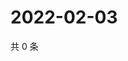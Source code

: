 # 2022-02-03

共 0 条

<!-- BEGIN WEIBO -->
<!-- 最后更新时间 Thu Feb 03 2022 20:17:47 GMT+0800 (China Standard Time) -->

<!-- END WEIBO -->

